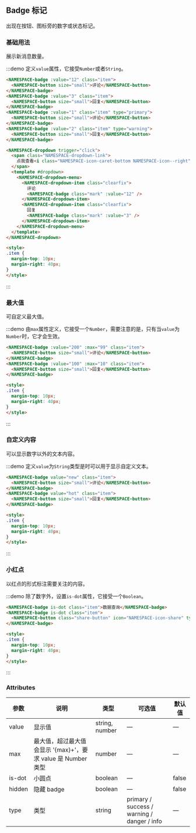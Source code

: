 ## Badge 标记

出现在按钮、图标旁的数字或状态标记。

### 基础用法
展示新消息数量。

:::demo 定义`value`属性，它接受`Number`或者`String`。

```html
<NAMESPACE-badge :value="12" class="item">
  <NAMESPACE-button size="small">评论</NAMESPACE-button>
</NAMESPACE-badge>
<NAMESPACE-badge :value="3" class="item">
  <NAMESPACE-button size="small">回复</NAMESPACE-button>
</NAMESPACE-badge>
<NAMESPACE-badge :value="1" class="item" type="primary">
  <NAMESPACE-button size="small">评论</NAMESPACE-button>
</NAMESPACE-badge>
<NAMESPACE-badge :value="2" class="item" type="warning">
  <NAMESPACE-button size="small">回复</NAMESPACE-button>
</NAMESPACE-badge>

<NAMESPACE-dropdown trigger="click">
  <span class="NAMESPACE-dropdown-link">
    点我查看<i class="NAMESPACE-icon-caret-bottom NAMESPACE-icon--right"></i>
  </span>
  <template #dropdown>
    <NAMESPACE-dropdown-menu>
      <NAMESPACE-dropdown-item class="clearfix">
        评论
        <NAMESPACE-badge class="mark" :value="12" />
      </NAMESPACE-dropdown-item>
      <NAMESPACE-dropdown-item class="clearfix">
        回复
        <NAMESPACE-badge class="mark" :value="3" />
      </NAMESPACE-dropdown-item>
    </NAMESPACE-dropdown-menu>
  </template>
</NAMESPACE-dropdown>

<style>
.item {
  margin-top: 10px;
  margin-right: 40px;
}
</style>
```
:::

### 最大值
可自定义最大值。

:::demo 由`max`属性定义，它接受一个`Number`，需要注意的是，只有当`value`为`Number`时，它才会生效。

```html
<NAMESPACE-badge :value="200" :max="99" class="item">
  <NAMESPACE-button size="small">评论</NAMESPACE-button>
</NAMESPACE-badge>
<NAMESPACE-badge :value="100" :max="10" class="item">
  <NAMESPACE-button size="small">回复</NAMESPACE-button>
</NAMESPACE-badge>

<style>
.item {
  margin-top: 10px;
  margin-right: 40px;
}
</style>
```
:::

### 自定义内容
可以显示数字以外的文本内容。

:::demo 定义`value`为`String`类型是时可以用于显示自定义文本。

```html
<NAMESPACE-badge value="new" class="item">
  <NAMESPACE-button size="small">评论</NAMESPACE-button>
</NAMESPACE-badge>
<NAMESPACE-badge value="hot" class="item">
  <NAMESPACE-button size="small">回复</NAMESPACE-button>
</NAMESPACE-badge>

<style>
.item {
  margin-top: 10px;
  margin-right: 40px;
}
</style>
```
:::

### 小红点
以红点的形式标注需要关注的内容。

:::demo 除了数字外，设置`is-dot`属性，它接受一个`Boolean`。

```html
<NAMESPACE-badge is-dot class="item">数据查询</NAMESPACE-badge>
<NAMESPACE-badge is-dot class="item">
  <NAMESPACE-button class="share-button" icon="NAMESPACE-icon-share" type="primary"></NAMESPACE-button>
</NAMESPACE-badge>

<style>
.item {
  margin-top: 10px;
  margin-right: 40px;
}
</style>
```
:::

### Attributes
| 参数          | 说明            | 类型            | 可选值                 | 默认值   |
|------------- |---------------- |---------------- |---------------------- |-------- |
| value        | 显示值           | string, number  |          —            |    —    |
| max          | 最大值，超过最大值会显示 '{max}+'，要求 value 是 Number 类型    | number  |         —              |     —    |
| is-dot       | 小圆点           | boolean         |         —             |  false  |
| hidden       | 隐藏 badge       | boolean         |         —             |  false  |
| type         | 类型             | string          | primary / success / warning / danger / info |    —    |
